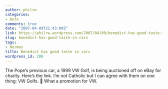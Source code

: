 ```yaml
---
author: philrw
categories:
- Auto
comments: true
date: "2007-04-09T21:43:00Z"
link: https://philrw.wordpress.com/2007/04/09/benedict-has-good-taste-in-cars/
slug: benedict-has-good-taste-in-cars
tags:
- Hermes
title: Benedict has good taste in cars
wordpress_id: 208
---
```


The Pope’s previous car, a 1999 VW Golf, is being auctioned off on eBay for charity. Here’s the link. I’m not Catholic but I can agree with them on one thing: VW Golfs. :slightly_smiling_face: What a promotion for VW.
